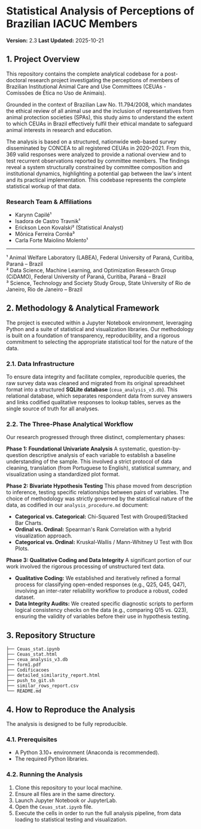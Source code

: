 # Statistical Analysis of Perceptions of Brazilian IACUC Members

**Version:** 2.3
**Last Updated:** 2025-10-21

## 1. Project Overview

This repository contains the complete analytical codebase for a post-doctoral research project investigating the perceptions of members of Brazilian Institutional Animal Care and Use Committees (CEUAs - Comissões de Ética no Uso de Animais).

Grounded in the context of Brazilian Law No. 11.794/2008, which mandates the ethical review of all animal use and the inclusion of representatives from animal protection societies (SPAs), this study aims to understand the extent to which CEUAs in Brazil effectively fulfil their ethical mandate to safeguard animal interests in research and education.

The analysis is based on a structured, nationwide web-based survey disseminated by CONCEA to all registered CEUAs in 2020–2021. From this, 369 valid responses were analyzed to provide a national overview and to test recurrent observations reported by committee members. The findings reveal a system structurally constrained by committee composition and institutional dynamics, highlighting a potential gap between the law's intent and its practical implementation. This codebase represents the complete statistical workup of that data.

### Research Team & Affiliations

* Karynn Capilé¹
* Isadora de Castro Travnik¹
* Erickson Leon Kovalski² (Statistical Analyst)
* Mônica Ferreira Corrêa³
* Carla Forte Maiolino Molento¹

---

¹ Animal Welfare Laboratory (LABEA), Federal University of Paraná, Curitiba, Paraná – Brazil  
² Data Science, Machine Learning, and Optimization Research Group (CiDAMO), Federal University of Paraná, Curitiba, Paraná – Brazil  
³ Science, Technology and Society Study Group, State University of Rio de Janeiro, Rio de Janeiro – Brazil

## 2. Methodology & Analytical Framework

The project is executed within a Jupyter Notebook environment, leveraging Python and a suite of statistical and visualization libraries. Our methodology is built on a foundation of transparency, reproducibility, and a rigorous commitment to selecting the appropriate statistical tool for the nature of the data.

### 2.1. Data Infrastructure

To ensure data integrity and facilitate complex, reproducible queries, the raw survey data was cleaned and migrated from its original spreadsheet format into a structured **SQLite database** (`ceua_analysis_v3.db`). This relational database, which separates respondent data from survey answers and links codified qualitative responses to lookup tables, serves as the single source of truth for all analyses.

### 2.2. The Three-Phase Analytical Workflow

Our research progressed through three distinct, complementary phases:

**Phase 1: Foundational Univariate Analysis**
A systematic, question-by-question descriptive analysis of each variable to establish a baseline understanding of the sample. This involved a strict protocol of data cleaning, translation (from Portuguese to English), statistical summary, and visualization using a standardized plot format.

**Phase 2: Bivariate Hypothesis Testing**
This phase moved from description to inference, testing specific relationships between pairs of variables. The choice of methodology was strictly governed by the statistical nature of the data, as codified in our `analysis_procedure.md` document:

* **Categorical vs. Categorical:** Chi-Squared Test with Grouped/Stacked Bar Charts.
* **Ordinal vs. Ordinal:** Spearman's Rank Correlation with a hybrid visualization approach.
* **Categorical vs. Ordinal:** Kruskal-Wallis / Mann-Whitney U Test with Box Plots.

**Phase 3: Qualitative Coding and Data Integrity**
A significant portion of our work involved the rigorous processing of unstructured text data.

* **Qualitative Coding:** We established and iteratively refined a formal process for classifying open-ended responses (e.g., Q25, Q45, Q47), involving an inter-rater reliability workflow to produce a robust, coded dataset.
* **Data Integrity Audits:** We created specific diagnostic scripts to perform logical consistency checks on the data (e.g., comparing Q15 vs. Q23), ensuring the validity of variables before their use in hypothesis testing.

## 3. Repository Structure
```
├── Ceuas_stat.ipynb
├── Ceuas_stat.html
├── ceua_analysis_v3.db
├── form1.pdf
├── Codificacoes
├── detailed_similarity_report.html
├── push_to_git.sh
├── similar_rows_report.csv
└── README.md
```
## 4. How to Reproduce the Analysis

The analysis is designed to be fully reproducible.

### 4.1. Prerequisites

* A Python 3.10+ environment (Anaconda is recommended).
* The required Python libraries.

### 4.2. Running the Analysis

1. Clone this repository to your local machine.
2. Ensure all files are in the same directory.
3. Launch Jupyter Notebook or JupyterLab.
4. Open the `Ceuas_stat.ipynb` file.
5. Execute the cells in order to run the full analysis pipeline, from data loading to statistical testing and visualization.
